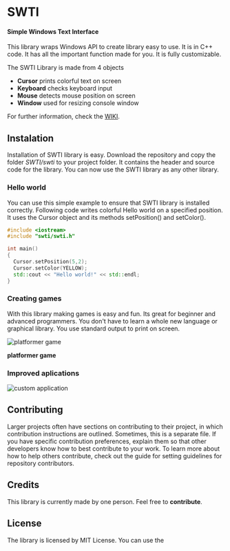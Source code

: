# SWTI
#### Simple Windows Text Interface
This library wraps Windows API to create library easy to use.
It is in C++ code.
It has all the important function made for you.
It is fully customizable.

The SWTI Library is made from 4 objects
* **Cursor** prints colorful text on screen
* **Keyboard** checks keyboard input
* **Mouse** detects mouse position on screen
* **Window** used for resizing console window

For further information, check the [WIKI](https://github.com/ThomasBig/SWTI/wiki).

## Instalation
Installation of SWTI library is easy.
Download the repository and copy the folder *SWTI/swti* to your project folder.
It contains the header and source code for the library.
You can now use the SWTI library as any other library.

### Hello world
You can use this simple example to ensure that SWTI library is installed correctly. Following code writes colorful Hello world on a specified position. It uses the Cursor object and its methods setPosition() and setColor().

```c++
#include <iostream>
#include "swti/swti.h"

int main()
{
  Cursor.setPosition(5,2);
  Cursor.setColor(YELLOW);
  std::cout << "Hello world!" << std::endl;
}
```

### Creating games
With this library making games is easy and fun.
Its great for beginner and advanced programmers.
You don't have to learn a whole new language or graphical library.
You use standard output to print on screen.

![platformer game](https://i.imgur.com/lF9FA1C.gif)

**platformer game**

### Improved aplications
![custom application](https://i.imgur.com/I4jxzWY.gif)


## Contributing
Larger projects often have sections on contributing to their project, in which contribution instructions are outlined. Sometimes, this is a separate file. If you have specific contribution preferences, explain them so that other developers know how to best contribute to your work. To learn more about how to help others contribute, check out the guide for setting guidelines for repository contributors.

## Credits
This library is currently made by one person. Feel free to **contribute**.

## License
The library is licensed by MIT License. You can use the
